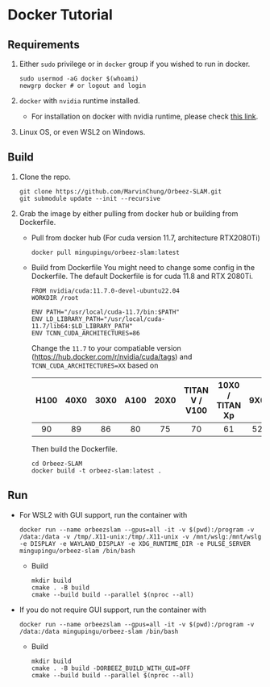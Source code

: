 # Docker Tutorial

## Requirements

1. Either `sudo` privilege or in `docker` group if you wished to run in docker.

   ```
   sudo usermod -aG docker $(whoami)
   newgrp docker # or logout and login
   ```

2. `docker` with `nvidia` runtime installed.

   - For installation on docker with nvidia runtime, please check [this link](https://docs.nvidia.com/datacenter/cloud-native/container-toolkit/install-guide.html).

3. Linux OS, or even WSL2 on Windows.

## Build

1. Clone the repo.

   ```
   git clone https://github.com/MarvinChung/Orbeez-SLAM.git
   git submodule update --init --recursive
   ```

2. Grab the image by either pulling from docker hub or building from Dockerfile.

   - Pull from docker hub (For cuda version 11.7, architecture RTX2080Ti)

     ```
     docker pull mingupingu/orbeez-slam:latest
     ```

   - Build from Dockerfile
     You might need to change some config in the Dockerfile. The default Dockerfile is for cuda 11.8 and RTX 2080Ti.
     ```
     FROM nvidia/cuda:11.7.0-devel-ubuntu22.04
     WORKDIR /root

     ENV PATH="/usr/local/cuda-11.7/bin:$PATH"
     ENV LD_LIBRARY_PATH="/usr/local/cuda-11.7/lib64:$LD_LIBRARY_PATH"
     ENV TCNN_CUDA_ARCHITECTURES=86
     ```
     Change the `11.7` to your compatiable version (https://hub.docker.com/r/nvidia/cuda/tags) and `TCNN_CUDA_ARCHITECTURES=XX` based on 

     | H100 | 40X0 | 30X0 | A100 | 20X0 | TITAN V / V100 | 10X0 / TITAN Xp | 9X0 | K80 |
     |:----:|:----:|:----:|:----:|:----:|:--------------:|:---------------:|:---:|:---:|
     |   90 |   89 |   86 |   80 |   75 |             70 |              61 |  52 |  37 |

     Then build the Dockerfile.
     ```
     cd Orbeez-SLAM
     docker build -t orbeez-slam:latest .
     ```

## Run

- For WSL2 with GUI support, run the container with

  ```
  docker run --name orbeezslam --gpus=all -it -v $(pwd):/program -v /data:/data -v /tmp/.X11-unix:/tmp/.X11-unix -v /mnt/wslg:/mnt/wslg -e DISPLAY -e WAYLAND_DISPLAY -e XDG_RUNTIME_DIR -e PULSE_SERVER mingupingu/orbeez-slam /bin/bash
  ```

  - Build

    ```
    mkdir build
    cmake . -B build
    cmake --build build --parallel $(nproc --all)
    ```

- If you do not require GUI support, run the container with

  ```
  docker run --name orbeezslam --gpus=all -it -v $(pwd):/program -v /data:/data mingupingu/orbeez-slam /bin/bash
  ```

  - Build

    ```
    mkdir build
    cmake . -B build -DORBEEZ_BUILD_WITH_GUI=OFF
    cmake --build build --parallel $(nproc --all)
    ```
